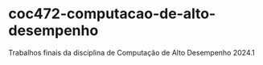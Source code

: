 # coc472-computacao-de-alto-desempenho
Trabalhos finais da disciplina de Computação de Alto Desempenho 2024.1

